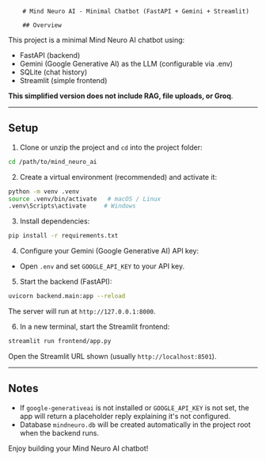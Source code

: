         # Mind Neuro AI - Minimal Chatbot (FastAPI + Gemini + Streamlit)

        ## Overview

This project is a minimal Mind Neuro AI chatbot using:

- FastAPI (backend)
- Gemini (Google Generative AI) as the LLM (configurable via .env)
- SQLite (chat history)
- Streamlit (simple frontend)

**This simplified version does not include RAG, file uploads, or Groq**.

---

## Setup

1. Clone or unzip the project and `cd` into the project folder:

```bash
cd /path/to/mind_neuro_ai
```

2. Create a virtual environment (recommended) and activate it:

```bash
python -m venv .venv
source .venv/bin/activate   # macOS / Linux
.venv\Scripts\activate     # Windows
```

3. Install dependencies:

```bash
pip install -r requirements.txt
```

4. Configure your Gemini (Google Generative AI) API key:

- Open `.env` and set `GOOGLE_API_KEY` to your API key.

5. Start the backend (FastAPI):

```bash
uvicorn backend.main:app --reload
```

The server will run at `http://127.0.0.1:8000`.

6. In a new terminal, start the Streamlit frontend:

```bash
streamlit run frontend/app.py
```

Open the Streamlit URL shown (usually `http://localhost:8501`).

---

## Notes

- If `google-generativeai` is not installed or `GOOGLE_API_KEY` is not set, the app will return a placeholder reply explaining it's not configured.
- Database `mindneuro.db` will be created automatically in the project root when the backend runs.

Enjoy building your Mind Neuro AI chatbot!
